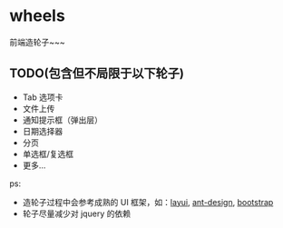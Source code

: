 # wheels
前端造轮子~~~

## TODO(包含但不局限于以下轮子)

+ Tab 选项卡
+ 文件上传
+ 通知提示框（弹出层）
+ 日期选择器
+ 分页
+ 单选框/复选框
+ 更多...

ps:
+ 造轮子过程中会参考成熟的 UI 框架，如：[layui](http://www.layui.com/demo/layer.html), [ant-design](https://ant.design/docs/react/introduce-cn), [bootstrap](https://v3.bootcss.com/components/)
+ 轮子尽量减少对 jquery 的依赖

